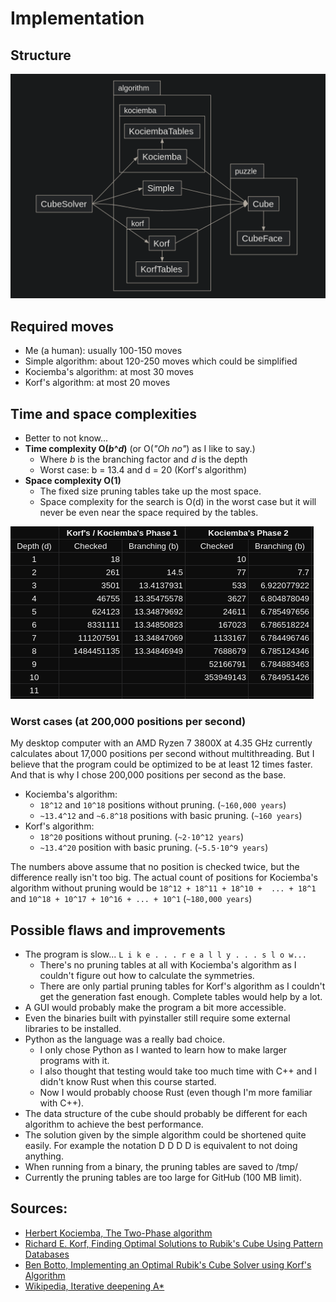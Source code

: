 # Implementation  


## Structure  
![A picture of the project structure.](img/structure.png)

## Required moves  
- Me (a human): usually 100-150 moves  
- Simple algorithm: about 120-250 moves which could be simplified  
- Kociemba's algorithm: at most 30 moves  
- Korf's algorithm: at most 20 moves  


## Time and space complexities  
- Better to not know...
- **Time complexity O(_b_^_d_)** (or O(_"Oh no"_) as I like to say.)  
  - Where _b_ is the branching factor and _d_ is the depth  
  - Worst case: b = 13.4 and d = 20 (Korf's algorithm)  
- **Space complexity O(1)**
  - The fixed size pruning tables take up the most space.  
  - Space complexity for the search is O(d) in the worst case but it will never 
    be even near the space required by the tables.  

![Table of the checked orientations per depth to calculate the branching factors.](img/branching.png)

### Worst cases (at 200,000 positions per second)
My desktop computer with an AMD Ryzen 7 3800X at 4.35 GHz currently calculates
about 17,000 positions per second without multithreading. But I believe that
the program could be optimized to be at least 12 times faster. And that is why
I chose 200,000 positions per second as the base.  

- Kociemba's algorithm:  
  - `18^12` and `10^18` positions without pruning. (`~160,000 years`)  
  - `~13.4^12` and `~6.8^18` positions with basic pruning. (`~160 years`)  
- Korf's algorithm:  
  - `18^20` positions without pruning. (`~2·10^12 years`)  
  - `~13.4^20` position with basic pruning. (`~5.5·10^9 years`)  

The numbers above assume that no position is checked twice, but the difference
really isn't too big. The actual count of positions for Kociemba's algorithm
without pruning would be `18^12 + 18^11 + 18^10 +  ... + 18^1` and
`10^18 + 10^17 + 10^16 + ... + 10^1` (`~180,000 years`)


## Possible flaws and improvements  
- The program is slow... `L i k e . . . r e a l l y . . . s l o w...`
  - There's no pruning tables at all with Kociemba's algorithm as I couldn't
    figure out how to calculate the symmetries.  
  - There are only partial pruning tables for Korf's algorithm as I couldn't
    get the generation fast enough. Complete tables would help by a lot.  
- A GUI would probably make the program a bit more accessible.  
- Even the binaries built with pyinstaller still require some external libraries
  to be installed.  
- Python as the language was a really bad choice.  
  - I only chose Python as I wanted to learn how to make larger programs with
    it.
  - I also thought that testing would take too much time with C++ and I didn't
    know Rust when this course started.  
  - Now I would probably choose Rust (even though I'm more familiar with C++).
- The data structure of the cube should probably be different for each 
  algorithm to achieve the best performance.
- The solution given by the simple algorithm could be shortened quite easily.
  For example the notation D D D D is equivalent to not doing anything.
- When running from a binary, the pruning tables are saved to /tmp/
- Currently the pruning tables are too large for GitHub (100 MB limit).


## Sources:
- [Herbert Kociemba, The Two-Phase algorithm](http://www.kociemba.org/cube.htm)  
- [Richard E. Korf, Finding Optimal Solutions to Rubik's Cube Using Pattern Databases](https://www.cs.princeton.edu/courses/archive/fall06/cos402/papers/korfrubik.pdf)  
- [Ben Botto, Implementing an Optimal Rubik's Cube Solver using Korf's Algorithm](https://medium.com/@benjamin.botto/implementing-an-optimal-rubiks-cube-solver-using-korf-s-algorithm-bf750b332cf9)  
- [Wikipedia, Iterative deepening A*](https://en.wikipedia.org/wiki/Iterative_deepening_A*)  
